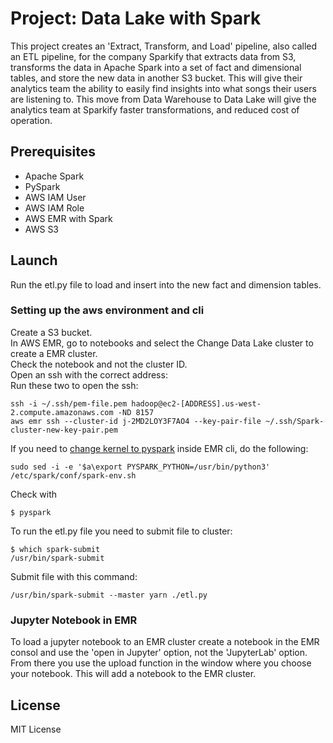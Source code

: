 # Project: Data Lake with Spark
This project creates an 'Extract, Transform, and Load' pipeline, also called an ETL pipeline, for the company Sparkify that extracts data from S3, transforms the data in Apache Spark into a set of fact and dimensional tables, and store the new data in another S3 bucket. This will give their analytics team the ability to easily find insights into what songs their users are listening to. This move from Data Warehouse to Data Lake will give the analytics team at Sparkify faster transformations, and reduced cost of operation.


## Prerequisites
* Apache Spark
* PySpark
* AWS IAM User
* AWS IAM Role
* AWS EMR with Spark
* AWS S3


## Launch
Run the etl.py file to load and insert into the new fact and dimension tables.

### Setting up the aws environment and cli
Create a S3 bucket.  
In AWS EMR, go to notebooks and select the Change Data Lake cluster to create a EMR cluster.  
Check the notebook and not the cluster ID.  
Open an ssh with the correct address:  
Run these two to open the ssh:  
```
ssh -i ~/.ssh/pem-file.pem hadoop@ec2-[ADDRESS].us-west-2.compute.amazonaws.com -ND 8157  
aws emr ssh --cluster-id j-2MD2LOY3F7AO4 --key-pair-file ~/.ssh/Spark-cluster-new-key-pair.pem  
```

If you need to [change kernel to pyspark](https://aws.amazon.com/premiumsupport/knowledge-center/emr-pyspark-python-3x/  ) inside EMR cli, do the following:  

```
sudo sed -i -e '$a\export PYSPARK_PYTHON=/usr/bin/python3' /etc/spark/conf/spark-env.sh  
```
Check with  
```
$ pyspark  
```

To run the etl.py file you need to submit file to cluster:  
```
$ which spark-submit  
/usr/bin/spark-submit  
```
Submit file with this command:  
```
/usr/bin/spark-submit --master yarn ./etl.py  
```

### Jupyter Notebook in EMR
To load a jupyter notebook to an EMR cluster create a notebook in the EMR consol and use the 'open in Jupyter' option, not the 'JupyterLab'
option. From there you use the upload function in the window where you choose your notebook. This will add a notebook to the EMR cluster.


## License

MIT License
